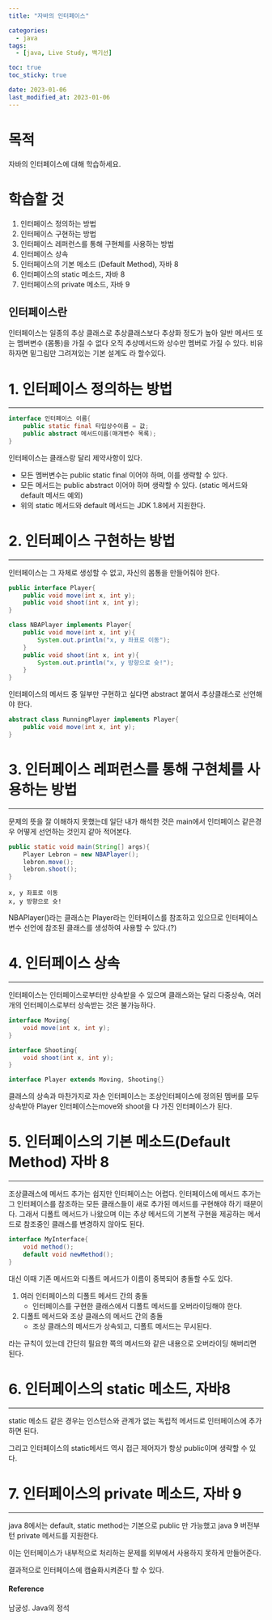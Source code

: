 ```yaml
---
title: "자바의 인터페이스"

categories:
  - java
tags:
  - [java, Live Study, 백기선]

toc: true
toc_sticky: true

date: 2023-01-06
last_modified_at: 2023-01-06
---
```


# 목적

자바의 인터페이스에 대해 학습하세요.


# 학습할 것

1. 인터페이스 정의하는 방법
2. 인터페이스 구현하는 방법
3. 인터페이스 레퍼런스를 통해 구현체를 사용하는 방법
4. 인터페이스 상속
5. 인터페이스의 기본 메소드 (Default Method), 자바 8
6. 인터페이스의 static 메소드, 자바 8
7. 인터페이스의 private 메소드, 자바 9



## 인터페이스란

인터페이스는 일종의 추상 클래스로 추상클래스보다 추상화 정도가 높아 일반 메서드 또는 멤버변수 (몸통)을 가질 수 없다 오직 추상메서드와 상수만 멤버로 가질 수 있다. 비유하자면 밑그림만 그려져있는 기본 설계도 라 할수있다.

# 1. 인터페이스 정의하는 방법

---



```java
interface 인터페이스 이름{
	public static final 타입상수이름 = 값;
	public abstract 메서드이름(매개변수 목록);
}
```

인터페이스는 클래스랑 달리 제약사항이 있다.

- 모든 멤버변수는 public static final 이어야 하며, 이를 생략할 수 있다.
- 모든 메서드는 public abstract 이어야 하며 생략할 수 있다. (static 메서드와 default 메서드 예외)
- 위의 static 메서드와 default 메서드는 JDK 1.8에서 지원한다.

# 2. 인터페이스 구현하는 방법

---

인터페이스는 그 자체로 생성할 수 없고, 자신의 몸통을 만들어줘야 한다.

```java
public interface Player{
	public void move(int x, int y);
	public void shoot(int x, int y);
}
```

```java
class NBAPlayer implements Player{
	public void move(int x, int y){
 		System.out.println("x, y 좌표로 이동");       
    }
	public void shoot(int x, int y){
 		System.out.println("x, y 방향으로 슛!");        
    }
}
```

인터페이스의 메서드 중 일부만 구현하고 싶다면 abstract 붙여서 추상클래스로 선언해야 한다.

```java
abstract class RunningPlayer implements Player{
	public void move(int x, int y);
}
```

# 3.  인터페이스 레퍼런스를 통해 구현체를 사용하는 방법

---

문제의 뜻을 잘 이해하지 못했는데 일단 내가 해석한 것은 main에서 인터페이스 같은경우 어떻게 선언하는 것인지 같아 적어본다.

```java
public static void main(String[] args){
    Player Lebron = new NBAPlayer();
    lebron.move();
    lebron.shoot();
}
```

```
x, y 좌표로 이동
x, y 방향으로 슛!
```

NBAPlayer()라는 클래스는 Player라는 인터페이스를 참조하고 있으므로 인터페이스 변수 선언에 참조된 클래스를 생성하여 사용할 수 있다.(?)

# 4. 인터페이스 상속

---

인터페이스는 인터페이스로부터만 상속받을 수 있으며 클래스와는 달리 다중상속, 여러개의 인터페이스로부터 상속받는 것은 불가능하다.

```java
interface Moving{
	void move(int x, int y);
}

interface Shooting{
    void shoot(int x, int y);
}

interface Player extends Moving, Shooting{}
```

클래스의 상속과 마찬가지로 자손 인터페이스는 조상인터페이스에 정의된 멤버를 모두 상속받아 Player 인터페이스는move와 shoot을 다 가진 인터페이스가 된다.

# 5.  인터페이스의 기본 메소드(Default Method) 자바 8

---

조상클래스에 메서드 추가는 쉽지만 인터페이스는 어렵다. 인터페이스에 메서드 추가는 그 인터페이스를 참조하는 모든 클래스들이 새로 추가된 메서드를 구현해야 하기 때문이다. 그래서 디폴트 메서드가 나왔으며 이는 추상 메서드의 기본적 구현을 제공하는 메서드로 참조중인 클래스를 변경하지 않아도 된다.

```java
interface MyInterface{
	void method();
	default void newMethod();
}
```

대신 이때 기존 메서드와 디폴트 메서드가 이름이 중복되어 충돌할 수도 있다.

1. 여러 인터페이스의 디폴트 메서드 간의 충돌
   - 인터페이스를 구현한 클래스에서 디폴트 메서드를 오버라이딩해야 한다.
2. 디폴트 메서드와 조상 클래스의 메서드 간의 충돌
   - 조상 클래스의 메서드가 상속되고, 디폴트 메서드는 무시된다.

라는 규칙이 있는데 간단히 필요한 쪽의 메서드와 같은 내용으로 오버라이딩 해버리면 된다.


# 6.  인터페이스의 static 메소드, 자바8

---

static 메소드 같은 경우는 인스턴스와 관계가 없는 독립적 메서드로 인터페이스에 추가하면 된다.

그리고 인터페이스의 static메서드 역시 접근 제어자가 항상 public이며 생략할 수 있다.

# 7. 인터페이스의 private 메소드, 자바 9

---

java 8에서는 default, static method는 기본으로 public 만 가능했고 java 9 버전부턴 private 메서드를 지원한다.

이는 인터페이스가 내부적으로 처리하는 문제를 외부에서 사용하지 못하게 만들어준다.

결과적으로 인터페이스에 캡슐화시켜준다 할 수 있다.


#### Reference

남궁성. Java의 정석
